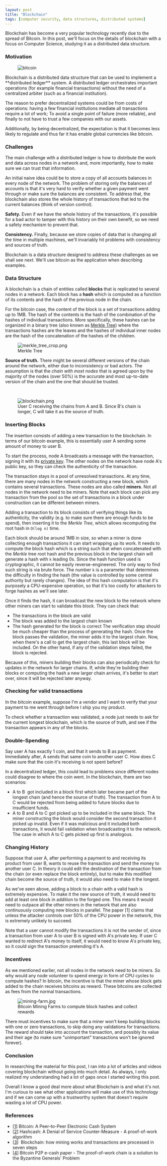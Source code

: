 ```yaml
---
layout: post
title: "Blockchain"
tags: [computer security, data structures, distributed systems]
---
```


Blockchain has become a very popular technology recently due to the spread of Bitcoin. In this post, we'll focus on the details of blockchain with a focus on Computer Science, studying it as a distributed data structure.

### Motivation

<figure class="image_float_left">
    <img src="{{site.url}}/resources/blog/2018-11-05-blockchain/2018_11_bitcoin.png" alt="bitcoin" />
</figure>
Blockchain is a distributed data structure that can be used to implement a **distributed ledger** system. A distributed ledger orchestrates important operations (for example financial transactions) without the need of a centralized arbiter (such as a financial institution).

The reason to prefer decentralized systems could be from costs of operations: having a few financial institutions mediate all transactions require a lot of work; To avoid a single point of failure (more reliable), and finally to not have to trust a few companies with our assets.

Additionally, by being decentralized, the expectation is that it becomes less likely to regulate and thus far it has enable global currencies like bitcoin.

### Challenges

The main challenge with a distributed ledger is how to distribute the work and data across nodes in a network and, more importantly, how to make sure we can trust that information.

An initial naive idea could be to store a copy of all accounts balances in every node of the network. The problem of storing only the balances of accounts is that it's very hard to verify whether a given payment went through or make sure the balances are consistent. To address that, the blockchain also stores the whole history of transactions that led to the current balances (think of version control).

**Safety.** Even if we have the whole history of the transactions, it's possible for a bad actor to tamper with this history on their own benefit, so we need a safety mechanism to prevent that.

**Consistency.** Finally, because we store copies of data that is changing all the time in multiple machines, we'll invariably hit problems with consistency and sources of truth.

Blockchain is a data structure designed to address these challenges as we shall see next. We'll use bitcoin as the application when describing examples.

### Data Structure

A blockchain is a chain of entities called **blocks** that is replicated to several nodes in a network. Each block has a **hash** which is computed as a function of its contents and the hash of the previous node in the chain.

For the bitcoin case, the content of the block is a set of transactions adding up to 1MB. The hash of the contents is the hash of the combination of the hashes of individual transactions. More specifically, these hashes can be organized in a binary tree (also known as [Merkle Tree](https://en.wikipedia.org/wiki/Merkle_tree)) where the transactions hashes are the leaves and the hashes of individual inner nodes are the hash of the concatenation of the hashes of the children.

<figure class="center_children">
    <img src="{{site.url}}/resources/blog/2018-11-05-blockchain/2018_11_merkle_tree_crop.png" alt="merkle_tree_crop.png" />
    <figcaption> Merkle Tree</figcaption>
</figure>

**Source of truth.** There might be several different versions of the chain around the network, either due to inconsistency or bad actors. The assumption is that the *chain with most nodes* that is agreed upon by the majority of the nodes (over 50%) is the accurate and most up-to-date version of the chain and the one that should be trusted.

&nbsp;

<figure class="center_children">
    <img src="{{site.url}}/resources/blog/2018-11-05-blockchain/2018_11_blockchain1.png" alt="blockchain.png" />
    <figcaption> User C receiving the chains from A and B. Since B's chain is longer, C will take it as the source of truth.</figcaption>
</figure>

### Inserting Blocks

The insertion consists of adding a new transaction to the blockchain. In terms of our bitcoin example, this is essentially user A sending some amount of money to user B.

To start the process, node A broadcasts a message with the transaction, signing it with its [private key](https://en.wikipedia.org/wiki/Public-key_cryptography). The other nodes on the network have node A's public key, so they can check the authenticity of the transaction.

The transaction stays in a pool of unresolved transactions. At any time, there are many nodes in the network constructing a new block, which contains several transactions. These nodes are also called **miners**. Not all nodes in the network need to be miners. Note that each block can pick any transaction from the pool so the set of transactions in a block under construction can be different between miners.

Adding a transaction to its block consists of verifying things like its authenticity, the validity (e.g. to make sure there are enough funds to be spend), then inserting it to the *Merkle Tree*, which allows recomputing the root hash in `O(log n)` time.

Each block should be around 1MB in size, so when a miner is done collecting enough transactions it can start wrapping up its work. It needs to compute the block hash which is a string such that when concatenated with the *Merkle* tree root hash and the previous block in the largest chain will generate a hash with `k` leading 0s. Since the hash function used is cryptographic, it cannot be easily reverse-engineered. The only way to find such string is via brute force. The number `k` is a parameter that determines the difficulty in finding the hash (the value is controlled by some central authority but rarely changes). The idea of this hash computation is that it's purposely a CPU-expensive operation, so that it's too costly for attackers to forge hashes as we'll see later.

Once it finds the hash, it can broadcast the new block to the network where other miners can start to validate this block. They can check that:
* The transactions in the block are valid
* The block was added to the largest chain known
* The hash generated for the block is correct
The verification step should be much cheaper than the process of generating the hash. Once the block passes the validation, the miner adds it to the largest chain. Now, when there's a call to get the largest chain, this last block will be included. On the other hand, if any of the validation steps failed, the block is rejected.

Because of this, miners building their blocks can also periodically check for updates in the network for larger chains. If, while they're building their blocks or computing the hash a new larger chain arrives, it's better to start over, since it will be rejected later anyway.

### Checking for valid transactions

In the bitcoin example, suppose I'm a vendor and I want to verify that your payment to me went through before I ship you my product.

To check whether a transaction was validated, a node just needs to ask for the current longest blockchain, which is the source of truth, and see if the transaction appears in any of the blocks.

### Double-Spending

Say user A has exactly 1 coin, and that it sends to B as payment. Immediately after, A sends that same coin to another user C. How does C make sure that the coin it's receiving is not spent before?

In a decentralized ledger, this could lead to problems since different nodes could disagree to where the coin went. In the blockchain, there are two scenarios:
* A to B  got included in a block first which later became part of the longest chain (and hence the source of truth). The transaction from A to C would be rejected from being added to future blocks due to insufficient funds.
* A to B and A to C got picked up to be included in the same block. The miner constructing the block would consider the second transaction it picked up invalid. Even if it was malicious and it included both transactions, it would fail validation when broadcasting it to the network.
The case in which A to C gets picked up first is analogous.

### Changing History

Suppose that user A, after performing a payment to and receiving its product from user B, wants to reuse the transaction and send the money to another user C. In theory it could edit the destination of the transaction from the chain (or even replace the block entirely), but to make this modified chain become the source of truth, it would also need to make it the longest.

As we've seen above, adding a block to a chain with a valid hash is extremely expensive. To make it the new source of truth, it would need to add at least one block in addition to the forged one. This means it would need to outpace all the other miners in the network that are also continuously computing new blocks in parallel. The paper [1] claims that unless the attacker controls over 50% of the CPU power in the network, this is extremely unlikely to succeed.

Note that a user cannot modify the transactions it is not the sender of, since a transaction from user A to user B is signed with A's private key. If user C wanted to redirect A's money to itself, it would need to know A's private key, so it could sign the transaction pretending it's A.

### Incentives

As we mentioned earlier, not all nodes in the network need to be miners. So why would any node volunteer to spend energy in form of CPU cycles to compute hashes? In bitcoin, the incentive is that the miner whose block gets added to the chain receives bitcoins as reward. These bitcoins are collected as fees from the normal transactions.

<figure class="center_children">
    <img src="{{site.url}}/resources/blog/2018-11-05-blockchain/2018_11_mining-farm.jpg" alt="mining-farm.jpg" />
    <figcaption> Bitcoin Mining Farms to compute block hashes and collect rewards</figcaption>
</figure>

There must incentives to make sure that a miner won't keep building blocks with one or zero transactions, to skip doing any validations for transactions. The reward should take into account the transaction, and possibly its value and their age (to make sure "unimportant" transactions won't be ignored forever).

### Conclusion

In researching the material for this post, I ran into a lot of articles and videos covering blockchain without going into much detail. As always, I only realized my understanding had a lot of gaps once I started writing this post.

Overall I know a good deal more about what Blockchain is and what it's not. I'm curious to see what other applications will make use of this technology and if we can come up with a trustworthy system that doesn't require wasting a lot of CPU power.

### References

* [[1](https://bitcoin.org/bitcoin.pdf)] Bitcoin: A Peer-to-Peer Electronic Cash System
* [[2]({{site.url}}/blog/2012/09/09/functors.html)] Hashcash: A Denial of Service Counter-Measure - A proof-of-work algorithm
* [[3](https://medium.com/coinmonks/how-a-miner-adds-transactions-to-the-blockchain-in-seven-steps-856053271476)]  Blockchain: how mining works and transactions are processed in seven steps
* [[4](https://www.mail-archive.com/cryptography@metzdowd.com/msg09997.html)] Bitcoin P2P e-cash paper - The proof-of-work chain is a solution to the Byzantine Generals' Problem
